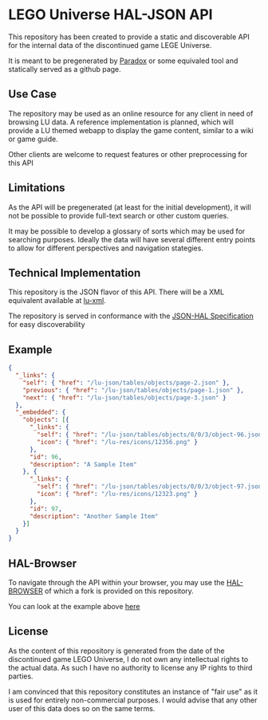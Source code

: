 # LEGO Universe HAL-JSON API

This repository has been created to provide a static and discoverable
API for the internal data of the discontinued game LEGE Universe.

It is meant to be pregenerated by [Paradox](https://github.com/Xiphoseer/Paradox)
or some equivaled tool and statically served as a github page.

## Use Case

The repository may be used as an online resource for any client in need
of browsing LU data. A reference implementation is planned, which
will provide a LU themed webapp to display the game content, similar
to a wiki or game guide.

Other clients are welcome to request features or other preprocessing
for this API

## Limitations

As the API will be pregenerated (at least for the initial development),
it will not be possible to provide full-text search or other custom
queries.

It may be possible to develop a glossary of sorts which may be used
for searching purposes. Ideally the data will have several different
entry points to allow for different perspectives and navigation stategies.

## Technical Implementation

This repository is the JSON flavor of this API. There will be a XML
equivalent available at [lu-xml](https://github.com/Xiphoseer/lu-xml).

The repository is served in conformance with the
[JSON-HAL Specification](https://tools.ietf.org/html/draft-kelly-json-hal)
for easy discoverability

## Example

```json
{
  "_links": {
    "self": { "href": "/lu-json/tables/objects/page-2.json" },
    "previous": { "href": "/lu-json/tables/objects/page-1.json" },
    "next": { "href": "/lu-json/tables/objects/page-3.json" }
  },
  "_embedded": {
    "objects": [{ 
      "_links": {
        "self": { "href": "/lu-json/tables/objects/0/0/3/object-96.json" },
        "icon": { "href": "/lu-res/icons/12356.png" }
      },
      "id": 96,
      "description": "A Sample Item"
    }, {
      "_links": {
        "self": { "href": "/lu-json/tables/objects/0/0/3/object-97.json" },
        "icon": { "href": "/lu-res/icons/12323.png" }
      },
      "id": 97,
      "description": "Another Sample Item"
    }]
  }
}
```

## HAL-Browser

To navigate through the API within your browser, you may use the
[HAL-BROWSER](https://xiphoseer.github.io/hal-browser/browser.html)
of which a fork is provided on this repository.

You can look at the example above
[here](https://xiphoseer.github.io/hal-browser/browser.html#/lu-json/tables/objects/page-2.json)

## License

As the content of this repository is generated from the date of the
discontinued game LEGO Universe, I do not own any intellectual rights
to the actual data. As such I have no authority to license any IP rights
to third parties.

I am convinced that this repository constitutes an instance of "fair use"
as it is used for entirely non-commercial purposes. I would advise that
any other user of this data does so on the same terms.
